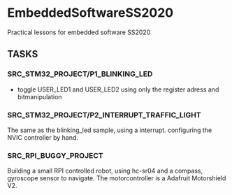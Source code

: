 # EmbeddedSoftwareSS2020
Practical lessons for embedded software SS2020


## TASKS

### SRC_STM32_PROJECT/P1_BLINKING_LED
* toggle USER_LED1 and USER_LED2 using only the register adress and bitmanipulation


### SRC_STM32_PROJECT/P2_INTERRUPT_TRAFFIC_LIGHT
 The same as the blinking_led sample, using a interrupt. configuring the NVIC controller by hand.



### SRC_RPI_BUGGY_PROJECT
 Building a small RPI controlled robot, using hc-sr04 and a compass, gyroscope sensor to navigate. The motorcontroller is a Adafruit Motorshield V2.
